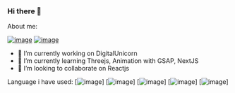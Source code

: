 ### Hi there 👋

About me:

[![image](https://img.shields.io/badge/LinkedIn-0077B5?style=for-the-badge&logo=linkedin&logoColor=white)](https://www.linkedin.com/in/l%C6%B0%C6%A1ng-q%C3%BAy-t%C3%A2n-91833719a/) [![image](https://img.shields.io/badge/Facebook-1877F2?style=for-the-badge&logo=facebook&logoColor=white)](https://www.facebook.com/luongquytan1999)

- 🔭 I’m currently working on DigitalUnicorn
- 🌱 I’m currently learning Threejs, Animation with GSAP, NextJS 
- 👯 I’m looking to collaborate on Reactjs

Language i have used:
[![image](https://img.shields.io/badge/HTML5-E34F26?style=for-the-badge&logo=html5&logoColor=white)] 
[![image](https://img.shields.io/badge/CSS3-1572B6?style=for-the-badge&logo=css3&logoColor=white)] 
[![image](https://img.shields.io/badge/JavaScript-323330?style=for-the-badge&logo=javascript&logoColor=F7DF1E)] 
[![image](https://img.shields.io/badge/TypeScript-007ACC?style=for-the-badge&logo=typescript&logoColor=white)] 
[![image](https://img.shields.io/badge/React-20232A?style=for-the-badge&logo=react&logoColor=61DAFB)] 

<!-- 
 - 🤔 I’m looking for help with 
- 💬 Ask me about ...
- 📫 How to reach me: ...
- 😄 Pronouns: ...
- ⚡ Fun fact: ...
-->
